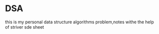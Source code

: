# DSA
this is my personal data structure algorithms problem,notes withe the help of striver sde sheet
